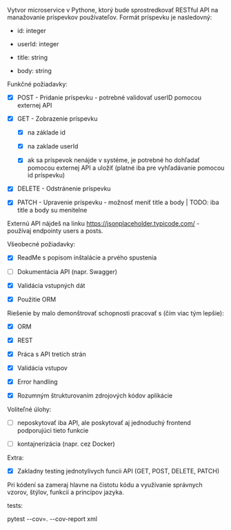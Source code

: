 Vytvor microservice v Pythone, ktorý bude sprostredkovať RESTful API na manažovanie príspevkov používateľov. Formát príspevku je nasledovný:

- id: integer

- userId: integer

- title: string

- body: string


Funkčné požiadavky:

- [x] POST - Pridanie príspevku - potrebné validovať userID pomocou externej API 

- [x] GET - Zobrazenie príspevku

   - [x] na základe id 
   
   - [x] na zaklade userId 

   - [x] ak sa príspevok nenájde v systéme, je potrebné ho dohľadať pomocou externej API a uložiť (platné iba pre vyhľadávanie pomocou id príspevku)

- [x] DELETE - Odstránenie príspevku

- [x] PATCH - Upravenie príspevku - možnosť meniť title a body | TODO:  iba title a body su menitelne


Externú API nájdeš na linku https://jsonplaceholder.typicode.com/ - používaj endpointy users a posts.


Všeobecné požiadavky:

- [x] ReadMe s popisom inštalácie a prvého spustenia

- [ ] Dokumentácia API (napr. Swagger)

- [x] Validácia vstupných dát

- [x] Použitie ORM


Riešenie by malo demonštrovať schopnosti pracovať s (čím viac tým lepšie):

- [x] ORM

- [x] REST

- [x] Práca s API tretích strán

- [x] Validácia vstupov

- [x] Error handling

- [x] Rozumným štrukturovaním zdrojových kódov aplikácie


Voliteľné úlohy:

- [ ] neposkytovať iba API, ale poskytovať aj jednoduchý frontend podporujúci tieto funkcie

- [ ] kontajnerizácia (napr. cez Docker)


Extra:
 - [x] Zakladny testing jednotylivych funcii API (GET, POST, DELETE, PATCH)

Pri kódení sa zameraj hlavne na čistotu kódu a využívanie správnych vzorov, štýlov, funkcií a princípov jazyka.



tests:

pytest --cov=. --cov-report xml